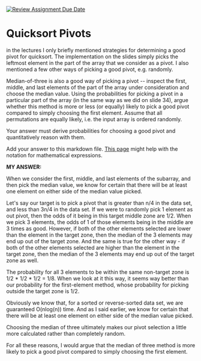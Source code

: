 [![Review Assignment Due Date](https://classroom.github.com/assets/deadline-readme-button-24ddc0f5d75046c5622901739e7c5dd533143b0c8e959d652212380cedb1ea36.svg)](https://classroom.github.com/a/IF3rQO50)
# Quicksort Pivots

in the lectures I only briefly mentioned strategies for determining a good pivot
for quicksort. The implementation on the slides simply picks the leftmost
element in the part of the array that we consider as a pivot. I also mentioned a
few other ways of picking a good pivot, e.g. randomly.

Median-of-three is also a good way of picking a pivot -- inspect the first,
middle, and last elements of the part of the array under consideration and
choose the median value. Using the probabilities for picking a pivot in a
particular part of the array (in the same way as we did on slide 34), argue
whether this method is more or less (or equally) likely to pick a good pivot
compared to simply choosing the first element. Assume that all permutations are
equally likely, i.e. the input array is ordered randomly.

Your answer must derive probabilities for choosing a good pivot and
quantitatively reason with them.

Add your answer to this markdown file. [This
page](https://docs.github.com/en/get-started/writing-on-github/working-with-advanced-formatting/writing-mathematical-expressions)
might help with the notation for mathematical expressions.

**MY ANSWER:**

When we consider the first, middle, and last elements of the subarray, and then pick the median value, we know for certain that there will be at least one element on either side of the median value picked.

Let's say our target is to pick a pivot that is greater than n/4 in the data set, and less than 3n/4 in the data set. If we were to randomly pick 1 element as out pivot, then the odds of it being in this target middle zone are 1/2. When we pick 3 elements, the odds of 1 of those elements being in the middle are 3 times as good. However, if both of the other elements selected are lower than the element in the target zone, then the median of the 3 elements may end up out of the target zone. And the same is true for the other way - if both of the other elements selected are higher than the element in the target zone, then the median of the 3 elements may end up out of the target zone as well.

The probability for all 3 elements to be within the same non-target zone is 1/2 * 1/2 * 1/2 = 1/8. When we look at it this way, it seems way better than our probability for the first-element method, whose probability for picking outside the target zone is 1/2.

Obviously we know that, for a sorted or reverse-sorted data set, we are guaranteed O(nlog(n)) time. And as I said earlier, we know for certain that there will be at least one element on either side of the median value picked.

Choosing the median of three ultimately makes our pivot selection a little more calculated rather than completely random.

For all these reasons, I would argue that the median of three method is more likely to pick a good pivot compared to simply choosing the first element.
